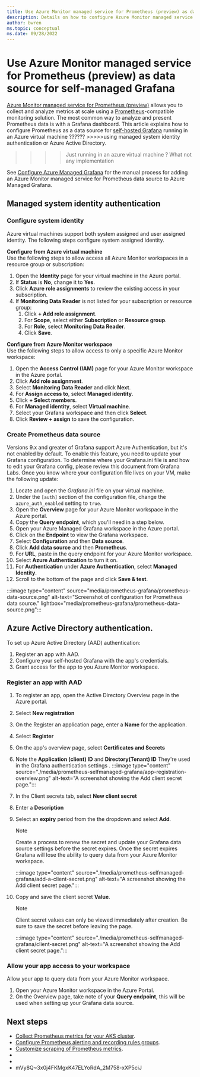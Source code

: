 ```yaml
---
title: Use Azure Monitor managed service for Prometheus (preview) as data source for Grafana
description: Details on how to configure Azure Monitor managed service for Prometheus (preview) as data source for both Azure Managed Grafana and self-hosted Grafana in an Azure virtual machine.
author: bwren 
ms.topic: conceptual
ms.date: 09/28/2022
---
```


# Use Azure Monitor managed service for Prometheus (preview) as data source for self-managed Grafana 

[Azure Monitor managed service for Prometheus (preview)](prometheus-metrics-overview.md) allows you to collect and analyze metrics at scale using a [Prometheus](https://aka.ms/azureprometheus-promio)-compatible monitoring solution. The most common way to analyze and present Prometheus data is with a Grafana dashboard. This article explains how to configure Prometheus as a data source for [self-hosted Grafana](https://grafana.com/) running in an Azure virtual machine ?????? >>>>>using managed system identity authentication 
or Azure Active Directory.  

>>>>Just running in an azure virtual machine ? What not any implementation


See [Configure Azure Managed Grafana](./prometheus-grafana.md) for the manual process for adding an Azure Monitor managed service for Prometheus data source to Azure Managed Grafana.

## Managed system identity authentication 

### Configure system identity
Azure virtual machines support both system assigned and user assigned identity. The following steps configure system assigned identity.

**Configure from Azure virtual machine**<br>
Use the following steps to allow access all Azure Monitor workspaces in a resource group or subscription:

1. Open the **Identity** page for your virtual machine in the Azure portal.
2. If **Status** is **No**, change it to **Yes**.
3. Click **Azure role assignments** to review the existing access in your subscription.
4. If **Monitoring Data Reader** is not listed for your subscription or resource group:
   1. Click **+ Add role assignment**. 
   2. For **Scope**, select either **Subscription** or **Resource group**.
   3. For **Role**, select **Monitoring Data Reader**.
   4. Click **Save**.

**Configure from Azure Monitor workspace**<br>
Use the following steps to allow access to only a specific Azure Monitor workspace:

1. Open the **Access Control (IAM)** page for your Azure Monitor workspace in the Azure portal.
2. Click **Add role assignment**.
3. Select **Monitoring Data Reader** and click **Next**.
4. For **Assign access to**, select **Managed identity**.
5. Click **+ Select members**.
6. For **Managed identity**, select **Virtual machine**.
7. Select your Grafana workspace and then click **Select**.
8. Click **Review + assign** to save the configuration.




### Create Prometheus data source

Versions 9.x and greater of Grafana support Azure Authentication, but it's not enabled by default. To enable this feature, you need to update your Grafana configuration. To determine where your Grafana.ini file is and how to edit your Grafana config, please review this document from Grafana Labs. Once you know where your configuration file lives on your VM, make the following update:


1. Locate and open the *Grafana.ini* file on your virtual machine.
2. Under the `[auth]` section of the configuration file, change the `azure_auth_enabled` setting to `true`.
3. Open the **Overview** page for your Azure Monitor workspace in the Azure portal.
4. Copy the **Query endpoint**, which you'll need in a step below.
5. Open your Azure Managed Grafana workspace in the Azure portal.
6. Click on the **Endpoint** to view the Grafana workspace.
7. Select **Configuration** and then **Data source**.
8. Click **Add data source** and then **Prometheus**.
9. For **URL**,  paste in the query endpoint for your Azure Monitor workspace.
10. Select **Azure Authentication** to turn it on.
11. For **Authentication** under **Azure Authentication**, select **Managed Identity**.
12. Scroll to the bottom of the page and click **Save & test**.

:::image type="content" source="media/prometheus-grafana/prometheus-data-source.png" alt-text="Screenshot of configuration for Prometheus data source." lightbox="media/prometheus-grafana/prometheus-data-source.png":::

## Azure Active Directory authentication.

To set up Azure Active Directory (AAD) authentication:
1. Register an app with AAD.
1. Configure your self-hosted Grafana with the app's credentials.
1. Grant access for the app to you Azure Monitor workspace.

### Register an app with AAD

1. To register an app, open the Active Directory Overview page in the Azure portal.
1. Select **New registration**
1. On the Register an application page, enter a **Name** for the application.
1. Select **Register**
1. On the app's overview page, select **Certificates and Secrets**
1. Note the **Application (client) ID** and **Directory(Tenant) ID** They're used in the Grafana authentication settings .
 :::image type="content" source="./media/prometheus-selfmanaged-grafana/app-registration-overview.png" alt-text="A screenshot showing the Add client secret page.":::
1. In the Client secrets tab, select **New client secret**
1. Enter a **Description** 
1. Select an **expiry** period from the the dropdown and select **Add**.
    > [!NOTE]
    > Create a process to renew the secret and update your Grafana data source settings before the secret expires. 
    > Once the secret expires Grafana will lose the ability to query data from your Azure Monitor workspace.

    :::image type="content" source="./media/prometheus-selfmanaged-grafana/add-a-client-secret.png" alt-text="A screenshot showing the Add client secret page.":::
     
1. Copy and save the client secret **Value**.
    > [!NOTE]
    > Client secret values can only be viewed immediately after creation. Be sure to save the secret before leaving the page.

    :::image type="content" source="./media/prometheus-selfmanaged-grafana/client-secret.png" alt-text="A screenshot showing the Add client secret page.":::

### Allow your app access to your workspace

Allow your app to query data from your Azure Monitor workspace.  

1. Open your Azure Monitor workspace in the Azure Portal. 
1. On the Overview page, take note of your **Query endpoint**, this will be used when setting up your Grafana data source. 


## Next steps

- [Collect Prometheus metrics for your AKS cluster](../essentials/prometheus-metrics-enable.md).
- [Configure Prometheus alerting and recording rules groups](prometheus-rule-groups.md).
- [Customize scraping of Prometheus metrics](prometheus-metrics-scrape-configuration.md).
- 
- 
- mVy8Q~3x0j4FKMgxK47ELYoRdA_2M758-xXP5ciJ